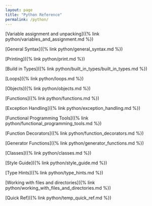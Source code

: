 ```yaml
---
layout: page
title: "Python Reference"
permalink: /python/
---
```


[comment]: <> (TODO: Look at https://docs.python.org/3/library/stdtypes.html for a comprehensive list of Python built in types you can use for organizing your notes.)
[comment]: <> (TODO: The above link is also a good starting point for what to add to notes for each type.)

[Variable assignment and unpacking]({% link python/variables_and_assignment.md %})

[General Syntax]({% link python/general_syntax.md %})

[Printing]({% link python/print.md %})

[Build in Types]({% link python/built_in_types/built_in_types.md %})

[Loops]({% link python/loops.md %})

[comment]: <> (TODO: This is my marker of which pages I have audited.  After this marker means page is good/complete.)


[Objects]({% link python/objects.md %})

[Functions]({% link python/functions.md %})

[Exception Handling]({% link python/exception_handling.md %})

[Functional Programming Tools]({% link python/functional_programming_tools.md %})

[Function Decorators]({% link python/function_decorators.md %})

[Generator Functions]({% link python/generator_functions.md %})

[Classes]({% link python/classes.md %})

[Style Guide]({% link python/style_guide.md %})

[Type Hints]({% link python/type_hints.md %})

[Working with files and directories]({% link python/working_with_files_and_directories.md %})

[Quick Ref]({% link python/temp_quick_ref.md %})
